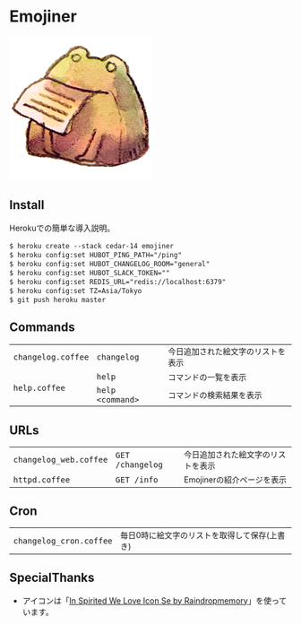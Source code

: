# Emojiner

![icon.png](https://raw.githubusercontent.com/hico-horiuchi/emojiner/master/data/icon.png)

## Install

Herokuでの簡単な導入説明。

    $ heroku create --stack cedar-14 emojiner
    $ heroku config:set HUBOT_PING_PATH="/ping"
    $ heroku config:set HUBOT_CHANGELOG_ROOM="general"
    $ heroku config:set HUBOT_SLACK_TOKEN=""
    $ heroku config:set REDIS_URL="redis://localhost:6379"
    $ heroku config:set TZ=Asia/Tokyo
    $ git push heroku master

## Commands

<table>
  <tbody>
    <tr>
      <td><tt>changelog.coffee</tt></td>
      <td><tt>changelog</tt></td>
      <td>今日追加された絵文字のリストを表示</td>
    <tr>
      <td rowspan="2"><tt>help.coffee</tt></td>
      <td><tt>help</tt></td>
      <td>コマンドの一覧を表示</td>
    </tr>
    <tr>
      <td><tt>help &lt;command&gt;</tt></td>
      <td>コマンドの検索結果を表示</td>
    </tr>
  </tbody>
</table>

## URLs

<table>
  <tbody>
    <tr>
      <td><tt>changelog_web.coffee</tt></td>
      <td><tt>GET /changelog</tt></td>
      <td>今日追加された絵文字のリストを表示</td>
    </tr>
    <tr>
      <td><tt>httpd.coffee</tt></td>
      <td><tt>GET /info</tt></td>
      <td>Emojinerの紹介ページを表示</td>
    </tr>
  </tbody>
</table>

## Cron

<table>
  <tbody>
    <tr>
      <td><tt>changelog_cron.coffee</tt></td>
      <td>毎日0時に絵文字のリストを取得して保存(上書き)</td>
    </tr>
  </tbody>
</table>

## SpecialThanks

- アイコンは「[In Spirited We Love Icon Se by Raindropmemory](http://raindropmemory.deviantart.com/art/In-Spirited-We-Love-Icon-Set-Repost-304014435)」を使っています。
